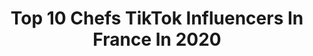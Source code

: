 ---
title: Top 10 Chefs TikTok Influencers In France In 2020
description: >-
  Find top chefs TikTok influencers in France in 2020. Most popular hashtags: #foodporn #cuisine #prank #blague.
platform: TikTok
profiles:
  - username: "korbeninfo"
    fullname: >-
      Korben
    location: "France"
    followers: 2773
    engagement: 338
    commentsToLikes: 0.082483
    id: ckamtlgbuv9se0i785qotu5p1
    verified: false
    hashtags: "#apple, #nucl, #beatmaking, #abandonware"
  - username: "juanarbelaezchef"
    fullname: >-
      Juan Arbelaez
    location: "France"
    followers: 12907
    engagement: 379
    commentsToLikes: 0.009779
    id: ck9c7woqhsdqb0j78e1x7fgst
    verified: true
    hashtags: "#mpbn, #crossfit, #sportchallenge, #adventure"
  - username: "morgankimraux"
    fullname: >-
      Morgan-Kim Raux
    location: "France"
    followers: 7253
    engagement: 828
    commentsToLikes: 0.133561
    id: ck9riaferiy6o0j787qbbxc21
    verified: false
    hashtags: "#funny, #foodporn, #work, #eggs"
  - username: "pereetfishrestaurant"
    fullname: >-
      Père & Fish
    location: "France"
    followers: 3870
    engagement: 761
    commentsToLikes: 0.018201
    id: cka0vlc04z1lo0i78seahyynz
    verified: false
    hashtags: "#child, #cabillaud, #aioli, #comedy"
  - username: "chocolatseve"
    fullname: >-
      Richard Sève
    location: "France"
    followers: 2875
    engagement: 134
    commentsToLikes: 0.017248
    id: ckamm4lgpyz710i78eircbw9f
    verified: false
    hashtags: "#peinture, #foudepatisserie, #relaisdessert, #cours"
  - username: "thomaspoulet"
    fullname: >-
      Thomas Poulet
    location: "France"
    followers: 125090
    engagement: 762
    commentsToLikes: 0.002584
    id: ck9ka8vz9g9o20j78ha22zhet
    verified: false
    hashtags: "#crossfit, #model, #beerporn, #fries"
  - username: "the_tiktokdoc"
    fullname: >-
      TikTok Doc
    location: "France"
    followers: 15528
    engagement: 553
    commentsToLikes: 0.071858
    id: ckamssw46ro7t0i788gtzorrx
    verified: false
    hashtags: "#funnyvideos, #retainers, #femmeenceinte, #confinementlol"
  - username: "alvadi_officiel"
    fullname: >-
      alvadi_officiel
    location: "France"
    followers: 6814
    engagement: 1025
    commentsToLikes: 0.007195
    id: ck81s5acqq37h0j78935m4ukf
    verified: false
    hashtags: "#gymselfie, #cookingram, #foodgram, #africanfood"
---